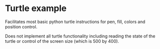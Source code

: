 # Turtle example

Facilitates most basic python turtle instructions for pen, fill, colors and position control.

Does not implement all turtle functionality including reading the state of the turtle or control of the screen size (which is 500 by 400).






